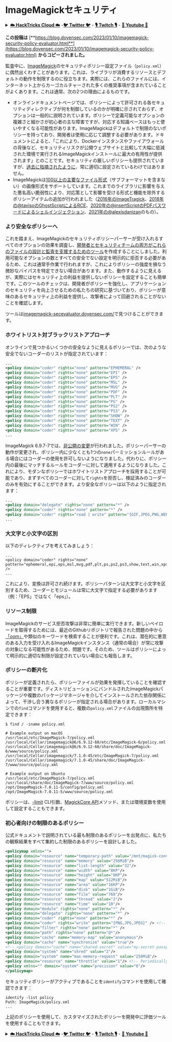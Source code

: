 # ImageMagickセキュリティ

<details>

<summary><a href="https://cloud.hacktricks.xyz/pentesting-cloud/pentesting-cloud-methodology"><strong>☁️ HackTricks Cloud ☁️</strong></a> -<a href="https://twitter.com/hacktricks_live"><strong>🐦 Twitter 🐦</strong></a> - <a href="https://www.twitch.tv/hacktricks_live/schedule"><strong>🎙️ Twitch 🎙️</strong></a> - <a href="https://www.youtube.com/@hacktricks_LIVE"><strong>🎥 Youtube 🎥</strong></a></summary>

* **サイバーセキュリティ企業**で働いていますか？ **HackTricksで会社を宣伝**したいですか？または、**PEASSの最新バージョンにアクセスしたり、HackTricksをPDFでダウンロード**したいですか？[**SUBSCRIPTION PLANS**](https://github.com/sponsors/carlospolop)をチェックしてください！
* [**The PEASS Family**](https://opensea.io/collection/the-peass-family)を見つけてください。独占的な[**NFT**](https://opensea.io/collection/the-peass-family)のコレクションです。
* [**公式のPEASS＆HackTricksのグッズ**](https://peass.creator-spring.com)を手に入れましょう。
* [**💬**](https://emojipedia.org/speech-balloon/) [**Discordグループ**](https://discord.gg/hRep4RUj7f)または[**telegramグループ**](https://t.me/peass)に**参加**するか、**Twitter**で**フォロー**してください[**🐦**](https://github.com/carlospolop/hacktricks/tree/7af18b62b3bdc423e11444677a6a73d4043511e9/\[https:/emojipedia.org/bird/README.md)[**@carlospolopm**](https://twitter.com/hacktricks_live)**。**
* **ハッキングのトリックを共有するには、PRを** [**hacktricks repo**](https://github.com/carlospolop/hacktricks) **と** [**hacktricks-cloud repo**](https://github.com/carlospolop/hacktricks-cloud) **に提出してください。**

</details>

**この投稿は** [**https://blog.doyensec.com/2023/01/10/imagemagick-security-policy-evaluator.html**](https://blog.doyensec.com/2023/01/10/imagemagick-security-policy-evaluator.html) **からコピーされました。**

監査中に、[ImageMagick](https://imagemagick.org/)のセキュリティポリシー設定ファイル（`policy.xml`）に偶然出くわすことがあります。これは、ライブラリが消費するリソースとデフォルトの動作を制限するのに役立ちます。実際には、これらのファイルには、インターネット上からカーゴカルチャーされた多くの推奨事項が含まれていることがよくあります。これは通常、次の2つの理由によるものです。

* オンラインドキュメントページでは、ポリシーによって許可される各セキュリティディレクティブが何を制御しているのかが明確に示されておらず、オプションは一般的に説明されています。ポリシーで定義可能なオプションの複雑さと細かさが初心者の主な障害ですが、対応する知識ベースはもっと使いやすくなる可能性があります。ImageMagickはデフォルトで制限のないポリシーを持っており、開発者は使用に応じて調整する必要があります。ドキュメントによると、「これにより、Dockerインスタンスやファイアウォールの背後など、セキュリティリスクが公開ウェブサイトと比較して大幅に低減された環境で実行されるImageMagickインストールに最大の有用性が提供されます」とのことです。セキュリティの厳しいポリシーも提供されていますが、[過去に指摘されたように](https://www.synacktiv.com/en/publications/playing-with-imagetragick-like-its-2016.html)、常に適切に設定されているわけではありません。
* ImageMagickは[100以上の主要なファイル形式](https://imagemagick.org/script/formats.php#supported)（サブフォーマットを含まない）の画像形式をサポートしています。これまでのライブラリに影響を与えた悪名高い脆弱性により、対応策として影響を受ける形式と機能を除外するポリシーアイテムの追加が行われました（[2016年のImageTragick](https://imagetragick.com/)、[2018年の@tavisoのGhostScriptによるRCE](https://seclists.org/oss-sec/2018/q3/142)、[2020年の@insertScriptのPDFパスワードによるシェルインジェクション](https://insert-script.blogspot.com/2020/11/imagemagick-shell-injection-via-pdf.html)、[2021年の@alexisdanizan](https://twitter.com/alexisdanizan)のもの）。

### より安全なポリシーへ <a href="#towards-safer-policies" id="towards-safer-policies"></a>

これを踏まえ、ImageMagickのセキュリティポリシーパーサーが受け入れるすべてのオプションの効果を調査し、[開発者とセキュリティチームの両方がこれらのファイルの設計と監査を支援するためのツール](https://imagemagick-secevaluator.doyensec.com/)を作成することにしました。利用可能なオプションの数とすべての安全でない設定を明示的に拒否する必要があるため、これは通常手作業で行われますが、これによりポリシーの強度を損なう微妙なバイパスを特定できない場合があります。また、動作するように見えるが、実際にはセキュリティ上の利益を提供しないポリシーを設定することも簡単です。このツールのチェックは、開発者がポリシーを強化し、アプリケーションのセキュリティを向上させるための私たちの研究に基づいており、ポリシーが意味のあるセキュリティ上の利益を提供し、攻撃者によって回避されることがないことを確認します。

ツールは[imagemagick-secevaluator.doyensec.com/](https://imagemagick-secevaluator.doyensec.com/)で見つけることができます。

### ホワイトリスト対ブラックリストアプローチ <a href="#allowlist-vs-denylist-approach" id="allowlist-vs-denylist-approach"></a>

オンラインで見つかるいくつかの安全なように見えるポリシーでは、次のような安全でないコーダーのリストが指定されています：
```xml
...
<policy domain="coder" rights="none" pattern="EPHEMERAL" />
<policy domain="coder" rights="none" pattern="EPI" />
<policy domain="coder" rights="none" pattern="EPS" />
<policy domain="coder" rights="none" pattern="MSL" />
<policy domain="coder" rights="none" pattern="MVG" />
<policy domain="coder" rights="none" pattern="PDF" />
<policy domain="coder" rights="none" pattern="PLT" />
<policy domain="coder" rights="none" pattern="PS" />
<policy domain="coder" rights="none" pattern="PS2" />
<policy domain="coder" rights="none" pattern="PS3" />
<policy domain="coder" rights="none" pattern="SHOW" />
<policy domain="coder" rights="none" pattern="TEXT" />
<policy domain="coder" rights="none" pattern="WIN" />
<policy domain="coder" rights="none" pattern="XPS" />
...
```
ImageMagick 6.9.7-7では、[非公開の変更](https://blog.awm.jp/2017/02/09/imagemagick-en/)が行われました。ポリシーパーサーの動作が変更され、ポリシー内に少なくとも1つの`none`パーミッションルールがある場合にはコーダーの使用を許可しないようになりました。代わりに、ポリシー内の最後にマッチするルールをコーダーに対して適用するようになりました。これにより、モダンなポリシーではホワイトリストアプローチを採用することが可能であり、まずすべてのコーダーに対して`rights`を拒否し、検証済みのコーダーのみを有効にすることができます。より安全なポリシーは以下のように指定されます：
```xml
...
<policy domain="delegate" rights="none" pattern="*" />
<policy domain="coder" rights="none" pattern="*" />
<policy domain="coder" rights="read | write" pattern="{GIF,JPEG,PNG,WEBP}" />
...
```
### 大文字と小文字の区別 <a href="#case-sensitivity" id="case-sensitivity"></a>

以下のディレクティブを考えてみましょう：
```
...
<policy domain="coder" rights="none" pattern="ephemeral,epi,eps,msl,mvg,pdf,plt,ps,ps2,ps3,show,text,win,xps" />
...
```
これにより、変換は許可され続けます。ポリシーパターンは大文字と小文字を区別するため、コーダーとモジュールは常に大文字で指定する必要があります（例：「EPS」ではなく「eps」）。

### リソース制限 <a href="#resource-limits" id="resource-limits"></a>

ImageMagickのサービス拒否攻撃は非常に簡単に実行できます。新しいペイロードを取得するためには、最近のGithubリポジトリで報告された問題の中から[「oom」](https://github.com/ImageMagick/ImageMagick/issues?q=oom)や類似のキーワードを検索することが便利です。これは、潜在的に悪意のある入力を受け入れるImageMagickインスタンス（通常の場合）が常に攻撃の対象になる可能性があるため、問題です。そのため、ツールはポリシーによって明示的に適切な制限が設定されていない場合にも報告します。

### ポリシーの断片化 <a href="#policy-fragmentation" id="policy-fragmentation"></a>

ポリシーが定義されたら、ポリシーファイルが効果を発揮していることを確認することが重要です。ディストリビューションにバンドルされたImageMagickパッケージや複数のパッケージマネージャを介してインストールされた依存関係によって、干渉し合う異なるポリシーが指定される場合があります。ローカルマシンでの`find`コマンドを使用すると、複数の`policy.xml`ファイルの出現箇所を特定できます：
```shell-session
$ find / -iname policy.xml

# Example output on macOS
/usr/local/etc/ImageMagick-7/policy.xml
/usr/local/Cellar/imagemagick@6/6.9.12-60/etc/ImageMagick-6/policy.xml
/usr/local/Cellar/imagemagick@6/6.9.12-60/share/doc/ImageMagick-6/www/source/policy.xml
/usr/local/Cellar/imagemagick/7.1.0-45/etc/ImageMagick-7/policy.xml
/usr/local/Cellar/imagemagick/7.1.0-45/share/doc/ImageMagick-7/www/source/policy.xml

# Example output on Ubuntu
/usr/local/etc/ImageMagick-7/policy.xml
/usr/local/share/doc/ImageMagick-7/www/source/policy.xml
/opt/ImageMagick-7.0.11-5/config/policy.xml
/opt/ImageMagick-7.0.11-5/www/source/policy.xml

```
ポリシーは、[-limit](https://imagemagick.org/script/command-line-options.php#limit) CLI引数、[MagickCore API](https://imagemagick.org/api/resource.php#SetMagickResourceLimit)メソッド、または環境変数を使用して設定することもできます。

### 初心者向けの制限のあるポリシー <a href="#a-starter-restrictive-policy" id="a-starter-restrictive-policy"></a>

公式ドキュメントで説明されている最も制限のあるポリシーを出発点に、私たちの観察結果をすべて集約した制限のあるポリシーを設計しました。
```xml
<policymap xmlns="">
<policy domain="resource" name="temporary-path" value="/mnt/magick-conversions-with-restrictive-permissions"/> <!-- the location should only be accessible to the low-privileged user running ImageMagick -->
<policy domain="resource" name="memory" value="256MiB"/>
<policy domain="resource" name="list-length" value="32"/>
<policy domain="resource" name="width" value="8KP"/>
<policy domain="resource" name="height" value="8KP"/>
<policy domain="resource" name="map" value="512MiB"/>
<policy domain="resource" name="area" value="16KP"/>
<policy domain="resource" name="disk" value="1GiB"/>
<policy domain="resource" name="file" value="768"/>
<policy domain="resource" name="thread" value="2"/>
<policy domain="resource" name="time" value="10"/>
<policy domain="module" rights="none" pattern="*" />
<policy domain="delegate" rights="none" pattern="*" />
<policy domain="coder" rights="none" pattern="*" />
<policy domain="coder" rights="write" pattern="{PNG,JPG,JPEG}" /> <!-- your restricted set of acceptable formats, set your rights needs -->
<policy domain="filter" rights="none" pattern="*" />
<policy domain="path" rights="none" pattern="@*"/>
<policy domain="cache" name="memory-map" value="anonymous"/>
<policy domain="cache" name="synchronize" value="true"/>
<!-- <policy domain="cache" name="shared-secret" value="my-secret-passphrase" stealth="True"/> Only needed for distributed pixel cache spanning multiple servers -->
<policy domain="system" name="shred" value="2"/>
<policy domain="system" name="max-memory-request" value="256MiB"/>
<policy domain="resource" name="throttle" value="1"/> <!-- Periodically yield the CPU for at least the time specified in ms -->
<policy xmlns="" domain="system" name="precision" value="6"/>
</policymap>
```
セキュリティポリシーがアクティブであることを`identify`コマンドを使用して確認できます：
```
identify -list policy
Path: ImageMagick/policy.xml
...
```
上記のポリシーを使用して、カスタマイズされたポリシーを開発中に評価ツールを使用することもできます。

<details>

<summary><a href="https://cloud.hacktricks.xyz/pentesting-cloud/pentesting-cloud-methodology"><strong>☁️ HackTricks Cloud ☁️</strong></a> -<a href="https://twitter.com/hacktricks_live"><strong>🐦 Twitter 🐦</strong></a> - <a href="https://www.twitch.tv/hacktricks_live/schedule"><strong>🎙️ Twitch 🎙️</strong></a> - <a href="https://www.youtube.com/@hacktricks_LIVE"><strong>🎥 Youtube 🎥</strong></a></summary>

* **サイバーセキュリティ企業で働いていますか？** **HackTricksで会社を宣伝**したいですか？または、**PEASSの最新バージョンにアクセスしたり、HackTricksをPDFでダウンロード**したいですか？[**SUBSCRIPTION PLANS**](https://github.com/sponsors/carlospolop)をチェックしてください！
* [**The PEASS Family**](https://opensea.io/collection/the-peass-family)を見つけてください。独占的な[**NFT**](https://opensea.io/collection/the-peass-family)のコレクションです。
* [**公式のPEASS＆HackTricksのグッズ**](https://peass.creator-spring.com)を手に入れましょう。
* [**💬**](https://emojipedia.org/speech-balloon/) [**Discordグループ**](https://discord.gg/hRep4RUj7f)または[**telegramグループ**](https://t.me/peass)に**参加**するか、**Twitter**で**フォロー**してください[**🐦**](https://github.com/carlospolop/hacktricks/tree/7af18b62b3bdc423e11444677a6a73d4043511e9/\[https:/emojipedia.org/bird/README.md)[**@carlospolopm**](https://twitter.com/hacktricks_live)**。**
* **ハッキングのトリックを共有するには、PRを** [**hacktricks repo**](https://github.com/carlospolop/hacktricks) **と** [**hacktricks-cloud repo**](https://github.com/carlospolop/hacktricks-cloud) **に提出してください。**

</details>

